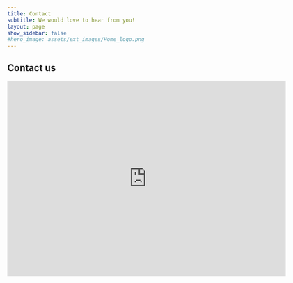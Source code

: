 ```yaml
---
title: Contact
subtitle: We would love to hear from you!
layout: page
show_sidebar: false
#hero_image: assets/ext_images/Home_logo.png
---
```


## Contact us

<iframe src="https://docs.google.com/forms/d/e/1FAIpQLSeaHibka3G_TOfziaCjVk6xfv0rUXD80DgJ9aJAxn_YiF78mA/viewform?embedded=true" width="640" height="450" frameborder="0" marginheight="0" marginwidth="0">Laden…</iframe>
